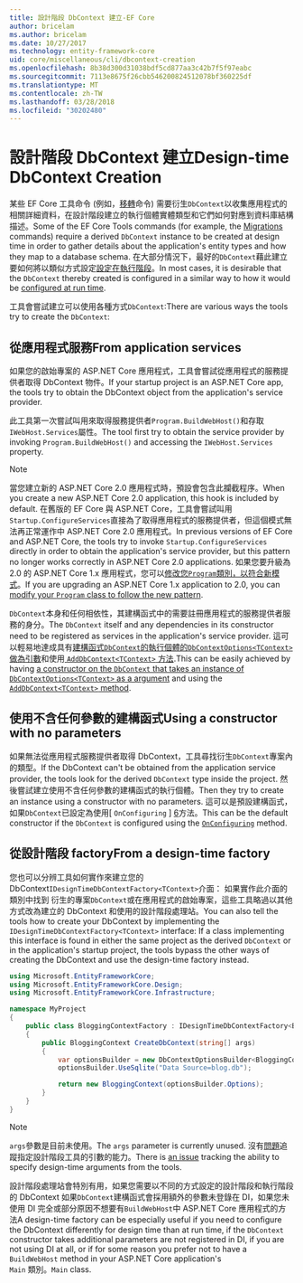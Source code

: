 ```yaml
---
title: 設計階段 DbContext 建立-EF Core
author: bricelam
ms.author: bricelam
ms.date: 10/27/2017
ms.technology: entity-framework-core
uid: core/miscellaneous/cli/dbcontext-creation
ms.openlocfilehash: 8b38d300d31038bdf5cd877aa3c42b7f5f97eabc
ms.sourcegitcommit: 7113e8675f26cbb546200824512078bf360225df
ms.translationtype: MT
ms.contentlocale: zh-TW
ms.lasthandoff: 03/28/2018
ms.locfileid: "30202480"
---
```

<a name="design-time-dbcontext-creation"></a><span data-ttu-id="10fa1-102">設計階段 DbContext 建立</span><span class="sxs-lookup"><span data-stu-id="10fa1-102">Design-time DbContext Creation</span></span>
==============================
<span data-ttu-id="10fa1-103">某些 EF Core 工具命令 (例如，[移轉][ 1]命令) 需要衍生`DbContext`以收集應用程式的相關詳細資料，在設計階段建立的執行個體實體類型和它們如何對應到資料庫結構描述。</span><span class="sxs-lookup"><span data-stu-id="10fa1-103">Some of the EF Core Tools commands (for example, the [Migrations][1] commands) require a derived `DbContext` instance to be created at design time in order to gather details about the application's entity types and how they map to a database schema.</span></span> <span data-ttu-id="10fa1-104">在大部分情況下，最好的`DbContext`藉此建立要如何將以類似方式設定[設定在執行階段][2]。</span><span class="sxs-lookup"><span data-stu-id="10fa1-104">In most cases, it is desirable that the `DbContext` thereby created is configured in a similar way to how it would be [configured at run time][2].</span></span>

<span data-ttu-id="10fa1-105">工具會嘗試建立可以使用各種方式`DbContext`:</span><span class="sxs-lookup"><span data-stu-id="10fa1-105">There are various ways the tools try to create the `DbContext`:</span></span>

<a name="from-application-services"></a><span data-ttu-id="10fa1-106">從應用程式服務</span><span class="sxs-lookup"><span data-stu-id="10fa1-106">From application services</span></span>
-------------------------
<span data-ttu-id="10fa1-107">如果您的啟始專案的 ASP.NET Core 應用程式，工具會嘗試從應用程式的服務提供者取得 DbContext 物件。</span><span class="sxs-lookup"><span data-stu-id="10fa1-107">If your startup project is an ASP.NET Core app, the tools try to obtain the DbContext object from the application's service provider.</span></span>

<span data-ttu-id="10fa1-108">此工具第一次嘗試叫用來取得服務提供者`Program.BuildWebHost()`和存取`IWebHost.Services`屬性。</span><span class="sxs-lookup"><span data-stu-id="10fa1-108">The tool first try to obtain the service provider by invoking `Program.BuildWebHost()` and accessing the `IWebHost.Services` property.</span></span>

> [!NOTE]
> <span data-ttu-id="10fa1-109">當您建立新的 ASP.NET Core 2.0 應用程式時，預設會包含此攔截程序。</span><span class="sxs-lookup"><span data-stu-id="10fa1-109">When you create a new ASP.NET Core 2.0 application, this hook is included by default.</span></span> <span data-ttu-id="10fa1-110">在舊版的 EF Core 與 ASP.NET Core，工具會嘗試叫用`Startup.ConfigureServices`直接為了取得應用程式的服務提供者，但這個模式無法再正常運作中 ASP.NET Core 2.0 應用程式。</span><span class="sxs-lookup"><span data-stu-id="10fa1-110">In previous versions of EF Core and ASP.NET Core, the tools try to invoke `Startup.ConfigureServices` directly in order to obtain the application's service provider, but this pattern no longer works correctly in ASP.NET Core 2.0 applications.</span></span> <span data-ttu-id="10fa1-111">如果您要升級為 2.0 的 ASP.NET Core 1.x 應用程式，您可以[修改您`Program`類別，以符合新模式][3]。</span><span class="sxs-lookup"><span data-stu-id="10fa1-111">If you are upgrading an ASP.NET Core 1.x application to 2.0, you can [modify your `Program` class to follow the new pattern][3].</span></span>

<span data-ttu-id="10fa1-112">`DbContext`本身和任何相依性，其建構函式中的需要註冊應用程式的服務提供者服務的身分。</span><span class="sxs-lookup"><span data-stu-id="10fa1-112">The `DbContext` itself and any dependencies in its constructor need to be registered as services in the application's service provider.</span></span> <span data-ttu-id="10fa1-113">這可以輕易地達成具有[建構函式`DbContext`的執行個體的`DbContextOptions<TContext>`做為引數][ 4]和使用[ `AddDbContext<TContext>` 方法][5].</span><span class="sxs-lookup"><span data-stu-id="10fa1-113">This can be easily achieved by having [a constructor on the `DbContext` that takes an instance of `DbContextOptions<TContext>` as a argument][4] and using the [`AddDbContext<TContext>` method][5].</span></span>

<a name="using-a-constructor-with-no-parameters"></a><span data-ttu-id="10fa1-114">使用不含任何參數的建構函式</span><span class="sxs-lookup"><span data-stu-id="10fa1-114">Using a constructor with no parameters</span></span>
--------------------------------------
<span data-ttu-id="10fa1-115">如果無法從應用程式服務提供者取得 DbContext，工具尋找衍生`DbContext`專案內的類型。</span><span class="sxs-lookup"><span data-stu-id="10fa1-115">If the DbContext can't be obtained from the application service provider, the tools look for the derived `DbContext` type inside the project.</span></span> <span data-ttu-id="10fa1-116">然後嘗試建立使用不含任何參數的建構函式的執行個體。</span><span class="sxs-lookup"><span data-stu-id="10fa1-116">Then they try to create an instance using a constructor with no parameters.</span></span> <span data-ttu-id="10fa1-117">這可以是預設建構函式，如果`DbContext`已設定為使用[ `OnConfiguring` ] [ 6]方法。</span><span class="sxs-lookup"><span data-stu-id="10fa1-117">This can be the default constructor if the `DbContext` is configured using the [`OnConfiguring`][6] method.</span></span>

<a name="from-a-design-time-factory"></a><span data-ttu-id="10fa1-118">從設計階段 factory</span><span class="sxs-lookup"><span data-stu-id="10fa1-118">From a design-time factory</span></span>
--------------------------
<span data-ttu-id="10fa1-119">您也可以分辨工具如何實作來建立您的 DbContext`IDesignTimeDbContextFactory<TContext>`介面： 如果實作此介面的類別中找到 衍生的專案`DbContext`或在應用程式的啟始專案，這些工具略過以其他方式改為建立的 DbContext 和使用的設計階段處理站。</span><span class="sxs-lookup"><span data-stu-id="10fa1-119">You can also tell the tools how to create your DbContext by implementing the `IDesignTimeDbContextFactory<TContext>` interface: If a class implementing this interface is found in either the same project as the derived `DbContext` or in the application's startup project, the tools bypass the other ways of creating the DbContext and use the design-time factory instead.</span></span>

``` csharp
using Microsoft.EntityFrameworkCore;
using Microsoft.EntityFrameworkCore.Design;
using Microsoft.EntityFrameworkCore.Infrastructure;

namespace MyProject
{
    public class BloggingContextFactory : IDesignTimeDbContextFactory<BloggingContext>
    {
        public BloggingContext CreateDbContext(string[] args)
        {
            var optionsBuilder = new DbContextOptionsBuilder<BloggingContext>();
            optionsBuilder.UseSqlite("Data Source=blog.db");

            return new BloggingContext(optionsBuilder.Options);
        }
    }
}
```

> [!NOTE]
> <span data-ttu-id="10fa1-120">`args`參數是目前未使用。</span><span class="sxs-lookup"><span data-stu-id="10fa1-120">The `args` parameter is currently unused.</span></span> <span data-ttu-id="10fa1-121">沒有[問題][ 7]追蹤指定設計階段工具的引數的能力。</span><span class="sxs-lookup"><span data-stu-id="10fa1-121">There is [an issue][7] tracking the ability to specify design-time arguments from the tools.</span></span>

<span data-ttu-id="10fa1-122">設計階段處理站會特別有用，如果您需要以不同的方式設定的設計階段和執行階段的 DbContext 如果`DbContext`建構函式會採用額外的參數未登錄在 DI，如果您未使用 DI 完全或部分原因不想要有`BuildWebHost`中 ASP.NET Core 應用程式的方法</span><span class="sxs-lookup"><span data-stu-id="10fa1-122">A design-time factory can be especially useful if you need to configure the DbContext differently for design time than at run time, if the `DbContext` constructor takes additional parameters are not registered in DI, if you are not using DI at all, or if for some reason you prefer not to have a `BuildWebHost` method in your ASP.NET Core application's</span></span>  
<span data-ttu-id="10fa1-123">`Main` 類別。</span><span class="sxs-lookup"><span data-stu-id="10fa1-123">`Main` class.</span></span>

  [1]: xref:core/managing-schemas/migrations/index
  [2]: xref:core/miscellaneous/configuring-dbcontext
  [3]: https://docs.microsoft.com/aspnet/core/migration/1x-to-2x/#update-main-method-in-programcs
  [4]: xref:core/miscellaneous/configuring-dbcontext#constructor-argument
  [5]: xref:core/miscellaneous/configuring-dbcontext#using-dbcontext-with-dependency-injection
  [6]: xref:core/miscellaneous/configuring-dbcontext#onconfiguring
  [7]: https://github.com/aspnet/EntityFrameworkCore/issues/8332

